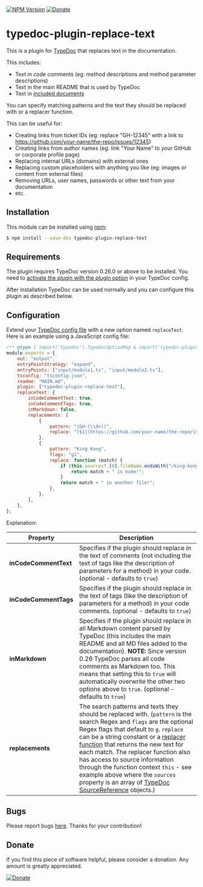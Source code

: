 [![NPM Version](https://badge.fury.io/js/typedoc-plugin-replace-text.svg)](https://badge.fury.io/js/typedoc-plugin-replace-text) [![Donate](https://img.shields.io/badge/Donate-PayPal-green.svg)](https://www.paypal.com/cgi-bin/webscr?cmd=_s-xclick&hosted_button_id=67UU75EUH4S8A)

# typedoc-plugin-replace-text

This is a plugin for [TypeDoc](https://github.com/TypeStrong/typedoc) that replaces text in the documentation.

This includes:

-   Text in code comments (eg: method descriptions and method parameter descriptions)
-   Text in the main README that is used by TypeDoc
-   Text in [included documents](https://typedoc.org/tags/document/)

You can specify matching patterns and the text they should be replaced with or a replacer function.

This can be useful for:

-   Creating links from ticket IDs (eg: replace "GH-12345" with a link to https://github.com/your-name/the-repo/issues/12345)
-   Creating links from author names (eg: link "Your Name" to your GitHub or corporate profile page)
-   Replacing internal URLs (domains) with external ones
-   Replacing custom placeholders with anything you like (eg: images or content from external files)
-   Removing URLs, user names, passwords or other text from your documentation
-   etc.

## Installation

This module can be installed using [npm](https://www.npmjs.com/package/typedoc-plugin-replace-text):

```sh
$ npm install --save-dev typedoc-plugin-replace-text
```

## Requirements

The plugin requires TypeDoc version 0.26.0 or above to be installed. You need to [activate the plugin with the plugin option](https://typedoc.org/options/configuration/#plugin) in your TypeDoc config.

After installation TypeDoc can be used normally and you can configure this plugin as described below.

## Configuration

Extend your [TypeDoc config file](https://typedoc.org/options/configuration/) with a new option named `replaceText`. Here is an example using a JavaScript config file:

```js
/** @type { import('typedoc').TypeDocOptionMap & import('typedoc-plugin-replace-text').Config } */
module.exports = {
    out: "output",
    entryPointStrategy: "expand",
    entryPoints: ["input/module1.ts", "input/module2.ts"],
    tsconfig: "tsconfig.json",
    readme: "MAIN.md",
    plugin: ["typedoc-plugin-replace-text"],
    replaceText: {
        inCodeCommentText: true,
        inCodeCommentTags: true,
        inMarkdown: false,
        replacements: [
            {
                pattern: "(GH-(\\d+))",
                replace: "[$1](https://github.com/your-name/the-repo/issues/$2)"
            },
            {
                pattern: "King Kong",
                flags: "gi",
                replace: function (match) {
                    if (this.sources?.[0].fileName.endsWith("/king-kong.ts")) {
                        return match + " is home!";
                    }
                    return match + " in another file!";
                },
            },
        ],
    },
};
```

Explanation:

| Property              | Description                                                                   |
| --------------------- | ----------------------------------------------------------------------------- |
| **inCodeCommentText** | Specifies if the plugin should replace in the text of comments (not including the text of tags like the description of parameters for a method) in your code. (optional - defaults to `true`) |
| **inCodeCommentTags** | Specifies if the plugin should replace in the text of tags (like the description of parameters for a method) in your code comments. (optional - defaults to `true`) |
| **inMarkdown**   | Specifies if the plugin should replace in all Markdown content parsed by TypeDoc (this includes the main README and all MD files added to the documentation). **NOTE:** Since version 0.26 TypeDoc parses all code comments as Markdown too. This means that setting this to `true` will automatically overwrite the other two options above to `true`. (optional - defaults to `true`) |
| **replacements**      | The search patterns and texts they should be replaced with. (`pattern` is the search Regex and `flags` are the optional Regex flags that default to `g`. `replace` can be a string constant or a [replacer function](https://developer.mozilla.org/en-US/docs/Web/JavaScript/Reference/Global_Objects/String/replace#specifying_a_function_as_the_replacement) that returns the new text for each match. The replacer function also has access to source information through the function context `this` - see example above where the `sources` property is an array of [TypeDoc SourceReference](https://typedoc.org/api/classes/Models.SourceReference.html) objects.) |

## Bugs

Please report bugs [here](https://github.com/krisztianb/typedoc-plugin-replace-text/issues).
Thanks for your contribution!

## Donate

If you find this piece of software helpful, please consider a donation. Any amount is greatly appreciated.

[![Donate](https://img.shields.io/badge/Donate-PayPal-green.svg)](https://www.paypal.com/cgi-bin/webscr?cmd=_s-xclick&hosted_button_id=67UU75EUH4S8A)

